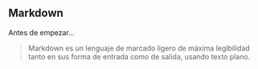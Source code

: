 ##  Markdown

Antes de empezar...

> Markdown es un lenguaje de marcado ligero de máxima legibilidad tanto en sus forma de entrada como de salida, usando texto plano.